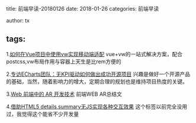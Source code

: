 title: 前端早读-20180126
date: 2018-01-26
categories: 前端早读

author: tx

tags:
-----
1.[如何在Vue项目中使用vw实现移动端适配](https://www.w3cplus.com/mobile/vw-layout-in-vue.html)
vue+vw的一站式解决方案，配合postcss,vw布局作用与容器上天生是比rem方便的

2.[专访ECharts团队：无KPI驱动如何做出成功开源项目](https://zhuanlan.zhihu.com/p/33260215?group_id=939568925273448448)
兴趣是做好一个开源产品的基础，当然，随着影响力的增大，定期合理的规划也是维持项目热度的关键。

3.[Web 前端中的 AR 开发技术](https://qianduan.group/posts/5a5f89cb0cf6b624d2239c65)
前端WEB AR总结文

4.[借助HTML5 details,summary无JS实现各种交互效果](http://www.zhangxinxu.com/wordpress/2018/01/html5-details-summary-no-js-ux/)
这个标签以前完全没用过，我觉得这个能省不少开发量



